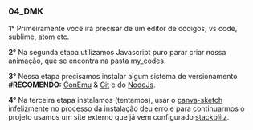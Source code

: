 ### 04_DMK

<strong>1°</strong> Primeiramente você irá precisar de um editor de códigos, vs code, sublime, atom etc. <p>
<strong>2°</strong> Na segunda etapa utilizamos Javascript puro parar criar nossa animação, que se encontra na pasta my_codes.<p>
<strong>3°</strong> Nessa etapa precisamos instalar algum sistema de versionamento <strong>#RECOMENDO:</strong> [ConEmu](https://nodejs.org/en/) & [Git](https://git-scm.com/downloads) e do [NodeJs](https://nodejs.org/en/). <p>
<strong>4°</strong> Na terceira etapa instalamos (tentamos), usar o [canva-sketch](https://github.com/mattdesl/canvas-sketch) infelizmente no processo da instalação deu erro e para continuarmos o projeto usamos um site externo que já vem configurado [stackblitz](https://stackblitz.com/edit/js-pqhnob).
